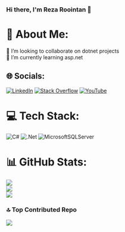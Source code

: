 ### Hi there, I'm Reza Roointan 👋

# 💫 About Me:
👯 I’m looking to collaborate on dotnet projects<br>🌱 I’m currently learning asp.net 


## 🌐 Socials:
[![LinkedIn](https://img.shields.io/badge/LinkedIn-%230077B5.svg?logo=linkedin&logoColor=white)](https://linkedin.com/in/mohammad-reza-roointan-928194225) [![Stack Overflow](https://img.shields.io/badge/-Stackoverflow-FE7A16?logo=stack-overflow&logoColor=white)](https://stackoverflow.com/users/17685007/reza-roointan) [![YouTube](https://img.shields.io/badge/YouTube-%23FF0000.svg?logo=YouTube&logoColor=white)](https://youtube.com/@rezaroointan) 

# 💻 Tech Stack:
![C#](https://img.shields.io/badge/c%23-%23239120.svg?style=for-the-badge&logo=csharp&logoColor=white) ![.Net](https://img.shields.io/badge/.NET-5C2D91?style=for-the-badge&logo=.net&logoColor=white) ![MicrosoftSQLServer](https://img.shields.io/badge/Microsoft%20SQL%20Server-CC2927?style=for-the-badge&logo=microsoft%20sql%20server&logoColor=white)
# 📊 GitHub Stats:
![](https://github-readme-stats.vercel.app/api?username=rezaroointan&theme=dark&hide_border=false&include_all_commits=false&count_private=true)<br/>
![](https://github-readme-streak-stats.herokuapp.com/?user=rezaroointan&theme=dark&hide_border=false)<br/>
![](https://github-readme-stats.vercel.app/api/top-langs/?username=rezaroointan&theme=dark&hide_border=false&include_all_commits=false&count_private=true&layout=compact)

### 🔝 Top Contributed Repo
![](https://github-contributor-stats.vercel.app/api?username=rezaroointan&limit=5&theme=dark&combine_all_yearly_contributions=true)

<!-- Proudly created with GPRM ( https://gprm.itsvg.in ) -->
